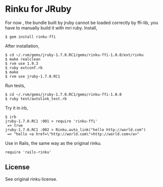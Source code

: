 Rinku for JRuby
==================

For now , the bundle built by jruby cannot be loaded correctly by ffi-lib,
you have to manually build it with mri ruby.
Install,

    $ gem install rinku-ffi

After installation,

    $ cd ~/.rvm/gems/jruby-1.7.0.RC1/gems/rinku-ffi-1.0.0/ext/rinku
    $ make realclean
    $ rvm use 1.9.3
    $ ruby extconf.rb
    $ make
    $ rvm use jruby-1.7.0.RC1

Run tests,

    $ cd ~/.rvm/gems/jruby-1.7.0.RC1/gems/rinku-ffi-1.0.0
    $ ruby test/autolink_test.rb

Try it in irb,

    $ irb
    jruby-1.7.0.RC1 :001 > require 'rinku-ffi'
     => true
    jruby-1.7.0.RC1 :002 > Rinku.auto_link("hello http://world.com")
     => "hello <a href=\"http://world.com\">http://world.com</a>"

Use in Rails, the same way as the original rinku.

	
    require 'rails-rinku'


License
-------

See original rinku license.